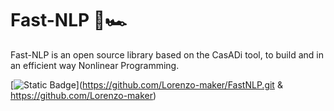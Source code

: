 # Fast-NLP 🏁🏎 


Fast-NLP is an open source library based on the CasADi tool, to build and in an efficient way Nonlinear Programming.

[![Static Badge](https://img.shields.io/badge/Matlab-Python-blue)](https://github.com/Lorenzo-maker/FastNLP.git & https://github.com/Lorenzo-maker)

